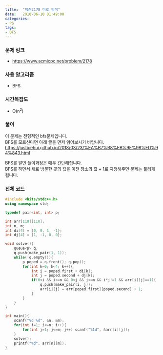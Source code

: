 ```yaml
---
title:  "백준2178 미로 탐색"
date:   2018-06-10 01:49:00
categories:
- PS
tags:
- BFS
---
```


### 문제 링크
* https://www.acmicpc.net/problem/2178

### 사용 알고리즘
* BFS

### 시간복잡도
* O(n<sup>2</sup>)

### 풀이
이 문제는 전형적인 bfs문제입니다.<br>
BFS를 모르신다면 아래 글을 먼저 읽어보시기 바랍니다.<br>
https://justicehui.github.io/2018/03/23/%EA%B7%B8%EB%9E%98%ED%94%843.html

BFS를 알면 풀이과정은 매우 간단해집니다.<br>
BFS를 하면서 새로 방문한 곳의 값을 이전 장소의 값 + 1로 지정해주면 문제는 풀리게 됩니다.

### 전체 코드
```cpp
#include <bits/stdc++.h>
using namespace std;

typedef pair<int, int> p;

int arr[110][110];
int n, m;
int di[4] = {0, 0, 1, -1};
int dj[4] = {1, -1, 0, 0};

void solve(){
    queue<p> q;
    q.push(make_pair(1, 1));
    while(!q.empty()){
        p poped = q.front(); q.pop();
        for(int k=0; k<4; k++){
            int i = poped.first + di[k];
            int j = poped.second + dj[k];
            if(0<i && i<=n && 0<j && j<=m && i*j!=1 && arr[i][j]==1){
                q.push(make_pair(i, j));
                arr[i][j] = arr[poped.first][poped.second] + 1;
            }
        }
    }
}

int main(){
    scanf("%d %d", &n, &m);
    for(int i=1; i<=n; i++){
        for(int j=1; j<=m; j++) scanf("%1d", &arr[i][j]);
    }
    solve();
    printf("%d", arr[n][m]);
}
```

